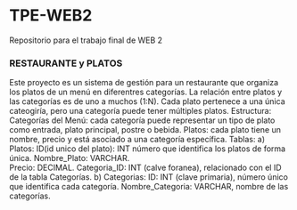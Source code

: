 # TPE-WEB2
Repositorio para el trabajo final de WEB 2


### RESTAURANTE y PLATOS ###
Este proyecto es un sistema de gestión para un restaurante que organiza los platos de un menú en diferentres categorías.
La relación entre platos y las categorías es de uno a muchos (1:N). Cada plato pertenece a una única cateogiría, pero una categoría puede tener múltiples platos.
Estructura:
Categorías del Menú: cada categoría puede representar un tipo de plato como entrada, plato principal, postre o bebida.
Platos: cada plato tiene un nombre, precio y está asociado a una categoría específica.
Tablas:
  a) Platos:
        ID(id unico del plato): INT número que identifica los platos de forma única.
        Nombre_Plato: VARCHAR.  
        Precio: DECIMAL.
        Categoria_ID: INT (calve foranea), relacionado con el ID de la tabla Categorías.
  b) Categorias: 
        ID: INT (clave primaria), número único que identifica cada categoría.
        Nombre_Categoria: VARCHAR, nombre de las categorías.

